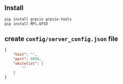 ## Install

``` bash
pip install grpcio grpcio-tools
pip install RPi.GPIO
```

## create `config/server_config.json` file

``` json
{
    "host": "",
    "port": 9999,
    "whitelist": [
        ""
    ]
}

```
